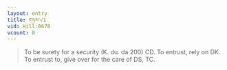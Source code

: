 ```yaml
---
layout: entry
title: གཏམ་√1
vid: Hill:0678
vcount: 0
---
```

> To be surety for a security (K\. du\. da 200) CD\. To entrust, rely on DK\. To entrust to, give over for the care of DS, TC\.


